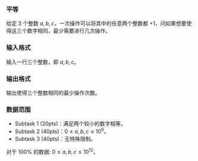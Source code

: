 ### 平等

给定 3 个整数 $a, b, c$，一次操作可以将其中的任意两个整数都 +1，问如果想要使得这三个数字相同，最少需要进行几次操作。

### 输入格式

输入一行三个整数，即 $a, b, c$。

### 输出格式

输出使得三个整数相同的最少操作次数。

### 数据范围

- Subtask 1 (20pts)：满足两个较小的数字相等。
- Subtask 2 (40pts)：$0 \leq a, b, c \leq 10^6$。
- Subtask 3 (40pts)：无特殊限制。

对于 100% 的数据: $0 \leq a, b, c \leq 10^{12}$。
